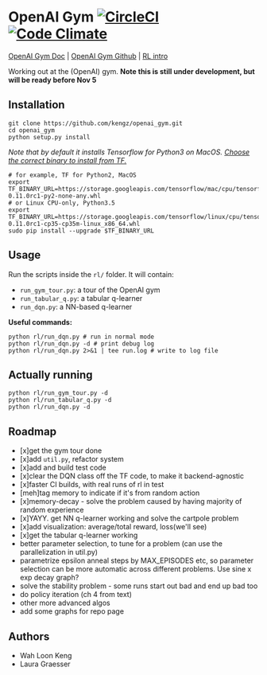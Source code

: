 # OpenAI Gym [![CircleCI](https://circleci.com/gh/kengz/openai_gym.svg?style=shield)](https://circleci.com/gh/kengz/openai_gym) [![Code Climate](https://codeclimate.com/github/kengz/openai_gym/badges/gpa.svg)](https://codeclimate.com/github/kengz/openai_gym)

[OpenAI Gym Doc](https://gym.openai.com/docs) | [OpenAI Gym Github](https://github.com/openai/gym) | [RL intro](https://gym.openai.com/docs/rl)

Working out at the (OpenAI) gym. **Note this is still under development, but will be ready before Nov 5**


## Installation

```shell
git clone https://github.com/kengz/openai_gym.git
cd openai_gym
python setup.py install
```

*Note that by default it installs Tensorflow for Python3 on MacOS. [Choose the correct binary to install from TF.](https://www.tensorflow.org/versions/r0.11/get_started/os_setup.html#pip-installation)*

```shell
# for example, TF for Python2, MacOS
export TF_BINARY_URL=https://storage.googleapis.com/tensorflow/mac/cpu/tensorflow-0.11.0rc1-py2-none-any.whl
# or Linux CPU-only, Python3.5
export TF_BINARY_URL=https://storage.googleapis.com/tensorflow/linux/cpu/tensorflow-0.11.0rc1-cp35-cp35m-linux_x86_64.whl
sudo pip install --upgrade $TF_BINARY_URL
```


## Usage

Run the scripts inside the `rl/` folder. It will contain:
- `run_gym_tour.py`: a tour of the OpenAI gym
- `run_tabular_q.py`: a tabular q-learner
- `run_dqn.py`: a NN-based q-learner

**Useful commands:**

```shell
python rl/run_dqn.py # run in normal mode
python rl/run_dqn.py -d # print debug log
python rl/run_dqn.py 2>&1 | tee run.log # write to log file
```

## Actually running

```shell
python rl/run_gym_tour.py -d
python rl/run_tabular_q.py -d
python rl/run_dqn.py -d
```

## Roadmap

- [x]get the gym tour done
- [x]add `util.py`, refactor system
- [x]add and build test code
- [x]clear the DQN class off the TF code, to make it backend-agnostic
- [x]faster CI builds, with real runs of rl in test
- [meh]tag memory to indicate if it's from random action
- [x]memory-decay - solve the problem caused by having majority of random experience
- [x]YAYY. get NN q-learner working and solve the cartpole problem
- [x]add visualization: average/total reward, loss(we'll see)
- [x]get the tabular q-learner working
- better parameter selection, to tune for a problem (can use the parallelization in util.py)
- parametrize epsilon anneal steps by MAX_EPISODES etc, so parameter selection can be more automatic across different problems. Use sine x exp decay graph?
- solve the stability problem - some runs start out bad and end up bad too
- do policy iteration (ch 4 from text)
- other more advanced algos
- add some graphs for repo page


## Authors

- Wah Loon Keng
- Laura Graesser
